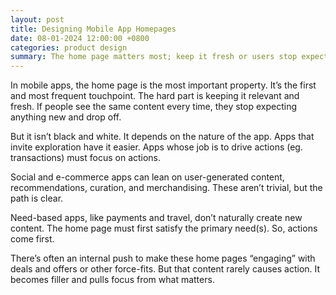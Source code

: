 ```yaml
---
layout: post
title: Designing Mobile App Homepages
date: 08-01-2024 12:00:00 +0800
categories: product design
summary: The home page matters most; keep it fresh or users stop expecting anything new and drop off. Match the app’s job - exploration apps can lean on novelty, while need-based should prioritize core actions over filler content.
---
```


In mobile apps, the home page is the most important property. It’s the first and most frequent touchpoint. The hard part is keeping it relevant and fresh. If people see the same content every time, they stop expecting anything new and drop off.

But it isn’t black and white. It depends on the nature of the app. Apps that invite exploration have it easier. Apps whose job is to drive actions (eg. transactions) must focus on actions.

Social and e-commerce apps can lean on user-generated content, recommendations, curation, and merchandising. These aren’t trivial, but the path is clear.

Need-based apps, like payments and travel, don’t naturally create new content. The home page must first satisfy the primary need(s). So, actions come first.

There’s often an internal push to make these home pages “engaging” with deals and offers or other force-fits. But that content rarely causes action. It becomes filler and pulls focus from what matters.
